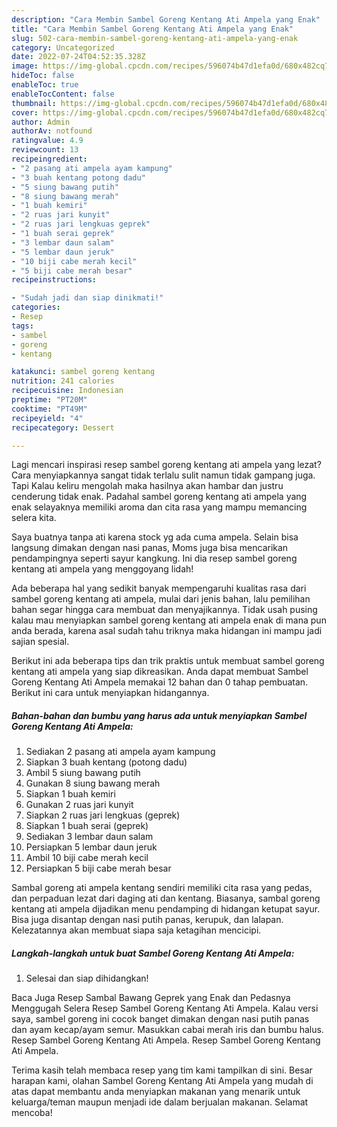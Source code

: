 ```yaml
---
description: "Cara Membin Sambel Goreng Kentang Ati Ampela yang Enak"
title: "Cara Membin Sambel Goreng Kentang Ati Ampela yang Enak"
slug: 502-cara-membin-sambel-goreng-kentang-ati-ampela-yang-enak
category: Uncategorized
date: 2022-07-24T04:52:35.328Z
image: https://img-global.cpcdn.com/recipes/596074b47d1efa0d/680x482cq70/sambel-goreng-kentang-ati-ampela-foto-resep-utama.jpg
hideToc: false
enableToc: true
enableTocContent: false
thumbnail: https://img-global.cpcdn.com/recipes/596074b47d1efa0d/680x482cq70/sambel-goreng-kentang-ati-ampela-foto-resep-utama.jpg
cover: https://img-global.cpcdn.com/recipes/596074b47d1efa0d/680x482cq70/sambel-goreng-kentang-ati-ampela-foto-resep-utama.jpg
author: Admin
authorAv: notfound
ratingvalue: 4.9
reviewcount: 13
recipeingredient:
- "2 pasang ati ampela ayam kampung"
- "3 buah kentang potong dadu"
- "5 siung bawang putih"
- "8 siung bawang merah"
- "1 buah kemiri"
- "2 ruas jari kunyit"
- "2 ruas jari lengkuas geprek"
- "1 buah serai geprek"
- "3 lembar daun salam"
- "5 lembar daun jeruk"
- "10 biji cabe merah kecil"
- "5 biji cabe merah besar"
recipeinstructions:

- "Sudah jadi dan siap dinikmati!"
categories:
- Resep
tags:
- sambel
- goreng
- kentang

katakunci: sambel goreng kentang 
nutrition: 241 calories
recipecuisine: Indonesian
preptime: "PT20M"
cooktime: "PT49M"
recipeyield: "4"
recipecategory: Dessert

---
```



Lagi mencari inspirasi resep sambel goreng kentang ati ampela yang lezat? Cara menyiapkannya sangat tidak terlalu sulit namun tidak gampang juga. Tapi Kalau keliru mengolah maka hasilnya akan hambar dan justru cenderung tidak enak. Padahal sambel goreng kentang ati ampela yang enak selayaknya memiliki aroma dan cita rasa yang mampu memancing selera kita.


Saya buatnya tanpa ati karena stock yg ada cuma ampela. Selain bisa langsung dimakan dengan nasi panas, Moms juga bisa mencarikan pendampingnya seperti sayur kangkung. Ini dia resep sambel goreng kentang ati ampela yang menggoyang lidah!

Ada beberapa hal yang sedikit banyak mempengaruhi kualitas rasa dari sambel goreng kentang ati ampela, mulai dari jenis bahan, lalu pemilihan bahan segar hingga cara membuat dan menyajikannya. Tidak usah pusing kalau mau menyiapkan sambel goreng kentang ati ampela enak di mana pun anda berada, karena asal sudah tahu triknya maka hidangan ini mampu jadi sajian spesial.


Berikut ini ada beberapa tips dan trik praktis untuk membuat sambel goreng kentang ati ampela yang siap dikreasikan. Anda dapat membuat Sambel Goreng Kentang Ati Ampela memakai 12 bahan dan 0 tahap pembuatan. Berikut ini cara untuk menyiapkan hidangannya.

<!--inarticleads1-->

##### Bahan-bahan dan bumbu yang harus ada untuk menyiapkan Sambel Goreng Kentang Ati Ampela:

1. Sediakan 2 pasang ati ampela ayam kampung
1. Siapkan 3 buah kentang (potong dadu)
1. Ambil 5 siung bawang putih
1. Gunakan 8 siung bawang merah
1. Siapkan 1 buah kemiri
1. Gunakan 2 ruas jari kunyit
1. Siapkan 2 ruas jari lengkuas (geprek)
1. Siapkan 1 buah serai (geprek)
1. Sediakan 3 lembar daun salam
1. Persiapkan 5 lembar daun jeruk
1. Ambil 10 biji cabe merah kecil
1. Persiapkan 5 biji cabe merah besar


Sambal goreng ati ampela kentang sendiri memiliki cita rasa yang pedas, dan perpaduan lezat dari daging ati dan kentang. Biasanya, sambal goreng kentang ati ampela dijadikan menu pendamping di hidangan ketupat sayur. Bisa juga disantap dengan nasi putih panas, kerupuk, dan lalapan. Kelezatannya akan membuat siapa saja ketagihan mencicipi. 

<!--inarticleads2-->

##### Langkah-langkah untuk buat Sambel Goreng Kentang Ati Ampela:


1. Selesai dan siap dihidangkan!

Baca Juga Resep Sambal Bawang Geprek yang Enak dan Pedasnya Menggugah Selera Resep Sambel Goreng Kentang Ati Ampela. Kalau versi saya, sambel goreng ini cocok banget dimakan dengan nasi putih panas dan ayam kecap/ayam semur. Masukkan cabai merah iris dan bumbu halus. Resep Sambel Goreng Kentang Ati Ampela. Resep Sambel Goreng Kentang Ati Ampela. 

Terima kasih telah membaca resep yang tim kami tampilkan di sini. Besar harapan kami, olahan Sambel Goreng Kentang Ati Ampela yang mudah di atas dapat membantu anda menyiapkan makanan yang menarik untuk keluarga/teman maupun menjadi ide dalam berjualan makanan. Selamat mencoba!
